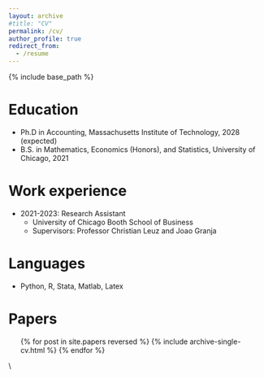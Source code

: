 ```yaml
---
layout: archive
#title: "CV"
permalink: /cv/
author_profile: true
redirect_from:
  - /resume
---
```


{% include base_path %}

Education
======
* Ph.D in Accounting, Massachusetts Institute of Technology, 2028 (expected)
* B.S. in Mathematics, Economics (Honors), and Statistics, University of Chicago, 2021

Work experience
======
* 2021-2023: Research Assistant
  * University of Chicago Booth School of Business
  * Supervisors: Professor Christian Leuz and Joao Granja
  
Languages
======
* Python, R, Stata, Matlab, Latex

Papers
======
  <ul>{% for post in site.papers reversed %}
    {% include archive-single-cv.html %}
  {% endfor %}</ul>
 \